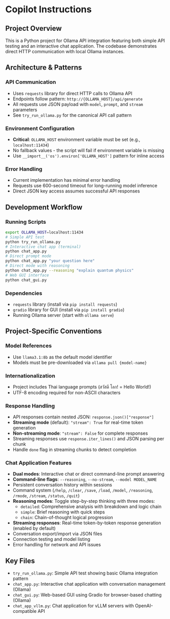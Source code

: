 # Copilot Instructions

## Project Overview
This is a Python project for Ollama API integration featuring both simple API testing and an interactive chat application. The codebase demonstrates direct HTTP communication with local Ollama instances.

## Architecture & Patterns

### API Communication
- Uses `requests` library for direct HTTP calls to Ollama API
- Endpoints follow pattern: `http://{OLLAMA_HOST}/api/generate`
- All requests use JSON payload with `model`, `prompt`, and `stream` parameters
- See `try_run_ollama.py` for the canonical API call pattern

### Environment Configuration
- **Critical**: `OLLAMA_HOST` environment variable must be set (e.g., `localhost:11434`)
- No fallback values - the script will fail if environment variable is missing
- Use `__import__('os').environ['OLLAMA_HOST']` pattern for inline access

### Error Handling
- Current implementation has minimal error handling
- Requests use 600-second timeout for long-running model inference
- Direct JSON key access assumes successful API responses

## Development Workflow

### Running Scripts
```bash
export OLLAMA_HOST=localhost:11434
# Simple API test
python try_run_ollama.py
# Interactive chat app (terminal)
python chat_app.py
# Direct prompt mode
python chat_app.py "your question here"
# Direct mode with reasoning
python chat_app.py --reasoning "explain quantum physics"
# Web GUI interface
python chat_gui.py
```

### Dependencies
- `requests` library (install via `pip install requests`)
- `gradio` library for GUI (install via `pip install gradio`)
- Running Ollama server (start with `ollama serve`)

## Project-Specific Conventions

### Model References
- Use `llama3.1:8b` as the default model identifier
- Models must be pre-downloaded via `ollama pull {model-name}`

### Internationalization
- Project includes Thai language prompts (สวัสดี โลก! = Hello World!)
- UTF-8 encoding required for non-ASCII characters

### Response Handling
- API responses contain nested JSON: `response.json()["response"]`
- **Streaming mode** (default): `"stream": True` for real-time token generation
- **Non-streaming mode**: `"stream": False` for complete responses
- Streaming responses use `response.iter_lines()` and JSON parsing per chunk
- Handle `done` flag in streaming chunks to detect completion

### Chat Application Features
- **Dual modes**: Interactive chat or direct command-line prompt answering
- **Command-line flags**: `--reasoning`, `--no-stream`, `--model MODEL_NAME`
- Persistent conversation history within sessions
- Command system (`/help`, `/clear`, `/save`, `/load`, `/model`, `/reasoning`, `/rmode`, `/stream`, `/status`, `/quit`)
- **Reasoning modes**: Toggle step-by-step thinking with three modes:
  - `detailed`: Comprehensive analysis with breakdown and logic chain
  - `simple`: Brief reasoning with quick steps
  - `chain`: Chain-of-thought logical progression
- **Streaming responses**: Real-time token-by-token response generation (enabled by default)
- Conversation export/import via JSON files
- Connection testing and model listing
- Error handling for network and API issues

## Key Files
- `try_run_ollama.py`: Simple API test showing basic Ollama integration pattern
- `chat_app.py`: Interactive chat application with conversation management (Ollama)
- `chat_gui.py`: Web-based GUI using Gradio for browser-based chatting (Ollama)
- `chat_app_vllm.py`: Chat application for vLLM servers with OpenAI-compatible API